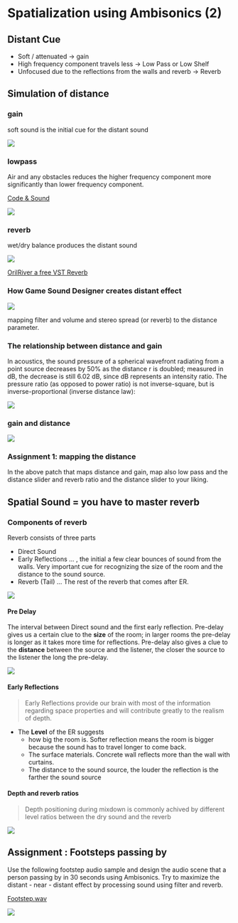 # Spatialization using Ambisonics (2)

## Distant Cue

- Soft / attenuated -> gain
- High frequency component travels less -> Low Pass or Low Shelf
- Unfocused due to the reflections from the walls and reverb -> Reverb

## Simulation of distance

### gain
soft sound is the initial cue for the distant sound

![](K7/png/gain.png)


### lowpass

Air and any obstacles reduces the higher frequency component more significantly than lower frequency component.

[Code & Sound](https://codeandsound.wordpress.com/2014/08/21/absorption-of-sound-by-air-and-its-implementation-as-a-filter-part-1-theory/)

![](K7/png/filter.png)

### reverb
wet/dry balance produces the distant sound

![](K7/png/reverb.png)

[OrilRiver a free VST Reverb](https://www.kvraudio.com/product/orilriver-by-denis-tihanov/downloads)

### How Game Sound Designer creates distant effect

![](K7/png/exp.png)

mapping filter and volume and stereo spread (or reverb) to the distance parameter.

### The relationship between distance and gain

In acoustics, the sound pressure of a spherical wavefront radiating from a point source decreases by 50% as the distance r is doubled; measured in dB, the decrease is still 6.02 dB, since dB represents an intensity ratio. The pressure ratio (as opposed to power ratio) is not inverse-square, but is inverse-proportional (inverse distance law):

![](K7/png/acoustical.png)

### gain and distance

![](K7/png/invp.png)



### Assignment 1: mapping the distance

In the above patch that maps distance and gain, map also low pass and the distance slider and reverb ratio and the distance slider to your liking.



## Spatial Sound = you have to master reverb

### Components of reverb

Reverb consists of three parts
- Direct Sound
- Early Reflections ... , the initial a few clear bounces of sound from the walls. Very important cue for recognizing the size of the room and the distance to the sound source.
- Reverb (Tail) ... The rest of the reverb that comes after ER.
  
![](K7/png/reverb.gif)

#### Pre Delay
The interval between Direct sound and the first early reflection. Pre-delay gives us a certain clue to the **size** of the room; in larger rooms the pre-delay is longer as it takes more time for reflections. Pre-delay also gives a clue to the **distance** between the source and the listener, the closer the source to the listener the long the pre-delay.


![](K7/png/predelay.png)

#### Early Reflections

> Early Reflections provide our brain with most of the information regarding space properties and will contribute greatly to the realism of depth.

- The **Level** of the ER suggests 
  - how big the room is. Softer reflection means the room is bigger because the sound has to travel longer to come back.
  - The surface materials. Concrete wall reflects more than the wall with curtains.
  - The distance to the sound source, the louder the reflection is the farther the sound source

#### Depth and reverb ratios

> Depth positioning during mixdown is commonly achived by different level ratios between the dry sound and the reverb

![](K7/png/critical_distance.png)

## Assignment : Footsteps passing by

Use the following footstep audio sample and design the audio scene that a person passing by in 30 seconds using Ambisonics. Try to maximize the distant - near - distant effect by processing sound using filter and reverb.

[Footstep.wav](K7/footstep.wav)

![](K7/png/walker.jpg)

